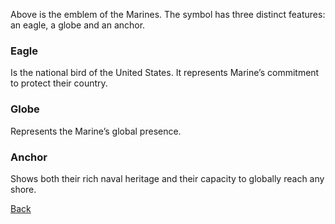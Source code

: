 
Above is the emblem of the Marines. The symbol has three distinct features: an eagle, a globe and an anchor.
### Eagle
Is the national bird of the United States. It represents Marine’s commitment to protect their country.
### Globe 
Represents the Marine’s global presence.
### Anchor 
Shows both their rich naval heritage and their capacity to globally reach any shore.

[Back](index.md) 
